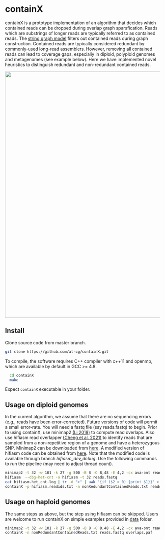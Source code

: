containX
========================================================================

containX is a prototype implementation of an algorithm that decides which contained reads can be dropped during overlap graph sparsfication. Reads which are substrings of longer reads are typically referred to as contained reads. The [string graph model](https://doi.org/10.1093/bioinformatics/bti1114) filters out contained reads during graph construction. Contained reads are typically considered redundant by commonly-used long-read assemblers. However, removing all contained reads can lead to coverage gaps, especially in diploid, polyploid genomes and metagenomes (see example below). Here we have implemented novel heuristics to distinguish redundant and non-redundant contained reads.

<p align="center">
<img src="https://i.postimg.cc/mgkQccwp/readme-Contain-X-gap.jpg" width=800px"> <br>
</p>

## Install

Clone source code from master branch.
  ```sh
  git clone https://github.com/at-cg/containX.git
  ```
To compile, the software requires C++ compiler with c++11 and openmp, which are available by default in GCC >= 4.8.
  ```sh
	cd containX
	make
  ```
Expect `containX` executable in your folder.

## Usage on diploid genomes

In the current algorithm, we assume that there are no sequencing errors (e.g., reads have been error-corrected). Future versions of code will permit a small error-rate. You will need a fastq file (say reads.fastq) to begin. Prior to using containX, use minimap2 [(Li 2018)](https://doi.org/10.1093/bioinformatics/bty191) to compute read overlaps. Also use hifiasm read overlapper [(Cheng et al. 2021)](https://doi.org/10.1038/s41592-020-01056-5) to identify reads that are sampled from a non-repetitive region of a genome and have a heterozygous SNP. Minimap2  can be downloaded from [here](https://github.com/lh3/minimap2/releases). A modified version of hifiasm code can be obtained from [here](https://github.com/cjain7/hifiasm/tree/hifiasm_dev_debug). Note that the modified code is available through branch *hifiasm_dev_debug*. Use the following commands to run the pipeline (may need to adjust thread count). 
```sh
minimap2 -t 32 -w 101 -k 27 -g 500 -B 8 -O 8,48 -E 4,2 -cx ava-ont reads.fastq reads.fastq > overlaps.paf
hifiasm  --dbg-het-cnt -o hifiasm -t 32 reads.fastq
cat hifiasm.het_cnt.log | tr -d ">" | awk '{if ($2 > 0) {print $1}}' > hifiasm.readids.txt
containX -p hifiasm.readids.txt -n nonRedundantContainedReads.txt reads.fastq overlaps.paf
```

## Usage on haploid genomes

The same steps as above, but the step using hifiasm can be skipped. Users are welcome to run containX on simple examples provided in [data](data) folder.
```sh
minimap2 -t 32 -w 101 -k 27 -g 500 -B 8 -O 8,48 -E 4,2 -cx ava-ont reads.fastq reads.fastq > overlaps.paf
containX -n nonRedundantContainedReads.txt reads.fastq overlaps.paf
```
